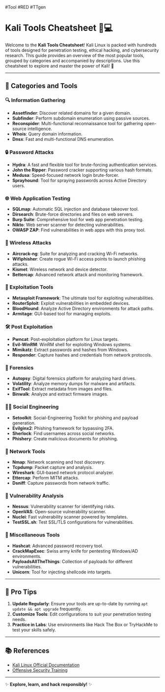 #Tool #RED #TTgen 
# Kali Tools Cheatsheet 🐉💻

Welcome to the **Kali Tools Cheatsheet**! Kali Linux is packed with hundreds of tools designed for penetration testing, ethical hacking, and cybersecurity research. This guide provides an overview of the most popular tools, grouped by categories and accompanied by descriptions. Use this cheatsheet to explore and master the power of Kali! 🚀

---

## 🌟 Categories and Tools

### 🔍 Information Gathering
- **Assetfinder**: Discover related domains for a given domain.
- **Subfinder**: Perform subdomain enumeration using passive sources.
- **Reconspider**: Multi-functional reconnaissance tool for gathering open-source intelligence.
- **Whois**: Query domain information.
- **Dnsx**: Fast and multi-functional DNS enumeration.

### 🔒 Password Attacks
- **Hydra**: A fast and flexible tool for brute-forcing authentication services.
- **John the Ripper**: Password cracker supporting various hash formats.
- **Medusa**: Speed-focused network login brute-forcer.
- **Sprayhound**: Tool for spraying passwords across Active Directory users.

### 🌐 Web Application Testing
- **SQLmap**: Automatic SQL injection and database takeover tool.
- **Dirsearch**: Brute-force directories and files on web servers.
- **Burp Suite**: Comprehensive tool for web app penetration testing.
- **Nikto**: Web server scanner for detecting vulnerabilities.
- **OWASP ZAP**: Find vulnerabilities in web apps with this proxy tool.

### 📡 Wireless Attacks
- **Aircrack-ng**: Suite for analyzing and cracking Wi-Fi networks.
- **Wifiphisher**: Create rogue Wi-Fi access points to launch phishing attacks.
- **Kismet**: Wireless network and device detector.
- **Bettercap**: Advanced network attack and monitoring framework.

### 📂 Exploitation Tools
- **Metasploit Framework**: The ultimate tool for exploiting vulnerabilities.
- **RouterSploit**: Exploit vulnerabilities in embedded devices.
- **BloodHound**: Analyze Active Directory environments for attack paths.
- **Armitage**: GUI-based tool for managing exploits.

### 🛠 Post Exploitation
- **Pwncat**: Post-exploitation platform for Linux targets.
- **Evil-WinRM**: WinRM shell for exploiting Windows systems.
- **Mimikatz**: Extract passwords and hashes from Windows.
- **Responder**: Capture hashes and credentials from network protocols.

### 🔎 Forensics
- **Autopsy**: Digital forensics platform for analyzing hard drives.
- **Volatility**: Analyze memory dumps for malware and artifacts.
- **ExifTool**: Extract metadata from images and files.
- **Binwalk**: Analyze and extract firmware images.

### 🕵️‍♂️ Social Engineering
- **Setoolkit**: Social-Engineering Toolkit for phishing and payload generation.
- **Evilginx2**: Phishing framework for bypassing 2FA.
- **Sherlock**: Find usernames across social networks.
- **Phishery**: Create malicious documents for phishing.

### 🔗 Network Tools
- **Nmap**: Network scanning and host discovery.
- **Tcpdump**: Packet capture and analysis.
- **Wireshark**: GUI-based network protocol analyzer.
- **Ettercap**: Perform MITM attacks.
- **Dsniff**: Capture passwords from network traffic.

### 🔬 Vulnerability Analysis
- **Nessus**: Vulnerability scanner for identifying risks.
- **OpenVAS**: Open-source vulnerability scanner.
- **Nuclei**: Fast vulnerability scanner powered by templates.
- **TestSSL.sh**: Test SSL/TLS configurations for vulnerabilities.

### 🔧 Miscellaneous Tools
- **Hashcat**: Advanced password recovery tool.
- **CrackMapExec**: Swiss army knife for pentesting Windows/AD environments.
- **PayloadsAllTheThings**: Collection of payloads for different vulnerabilities.
- **Unicorn**: Tool for injecting shellcode into targets.

---

## 🚀 Pro Tips

1. **Update Regularly**: Ensure your tools are up-to-date by running `apt update && apt upgrade` frequently.
2. **Customize Tools**: Edit configurations to suit your penetration testing needs.
3. **Practice in Labs**: Use environments like Hack The Box or TryHackMe to test your skills safely.

---

## 📚 References
- [Kali Linux Official Documentation](https://www.kali.org/docs/)
- [Offensive Security Training](https://www.offensive-security.com/)
---

✨ **Explore, learn, and hack responsibly!** ✨
